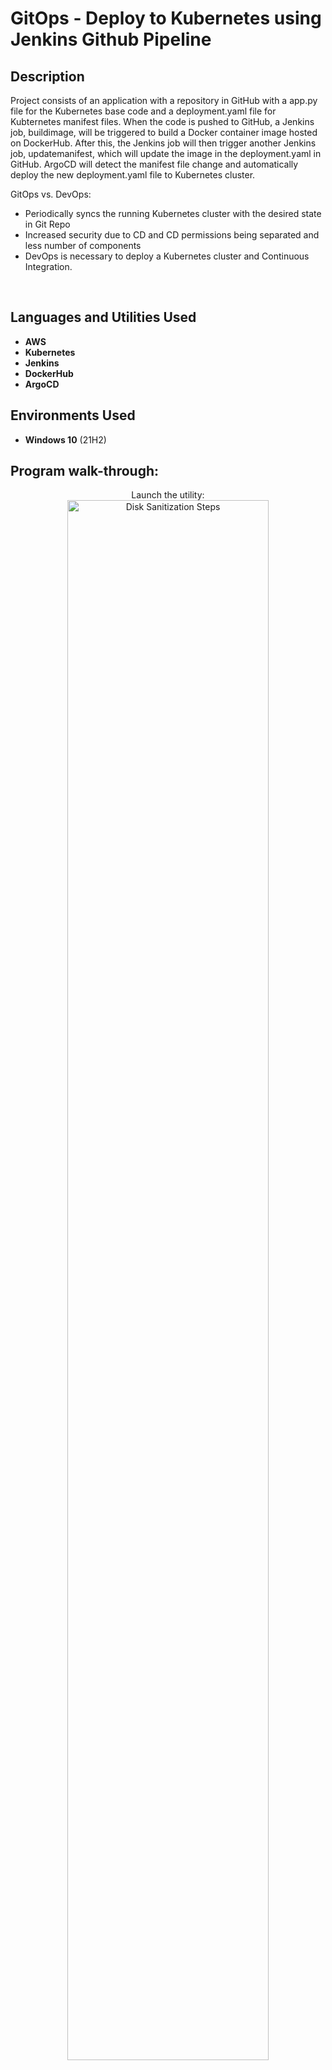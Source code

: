 <h1>GitOps - Deploy to Kubernetes using Jenkins Github Pipeline</h1>


<h2>Description</h2>
Project consists of an application with a repository in GitHub with a app.py file  for the Kubernetes base code and a deployment.yaml file for Kubternetes manifest files. When the code is pushed to GitHub, a Jenkins job, buildimage, will be triggered to build a Docker container image hosted on DockerHub. After this, the Jenkins job will then trigger another Jenkins job, updatemanifest, which will update the image in the deployment.yaml in GitHub. ArgoCD will detect the manifest file change and automatically deploy the new deployment.yaml file to Kubernetes cluster.

GitOps vs. DevOps:
- Periodically syncs the running Kubernetes cluster with the desired state in Git Repo
- Increased security due to CD and CD permissions being separated and less number of components
- DevOps is necessary to deploy a Kubernetes cluster and Continuous Integration.
<br />


<h2>Languages and Utilities Used</h2>

- <b>AWS</b> 
- <b>Kubernetes</b>
- <b>Jenkins</b>
- <b>DockerHub</b>
- <b>ArgoCD</b>

<h2>Environments Used </h2>

- <b>Windows 10</b> (21H2)

<h2>Program walk-through:</h2>

<p align="center">
Launch the utility: <br/>
<img src="https://i.imgur.com/62TgaWL.png" height="80%" width="80%" alt="Disk Sanitization Steps"/>
<br />
<br />
Select the disk:  <br/>
<img src="https://i.imgur.com/tcTyMUE.png" height="80%" width="80%" alt="Disk Sanitization Steps"/>
<br />
<br />
Enter the number of passes: <br/>
<img src="https://i.imgur.com/nCIbXbg.png" height="80%" width="80%" alt="Disk Sanitization Steps"/>
<br />
<br />
Confirm your selection:  <br/>
<img src="https://i.imgur.com/cdFHBiU.png" height="80%" width="80%" alt="Disk Sanitization Steps"/>
<br />
<br />
Wait for process to complete (may take some time):  <br/>
<img src="https://i.imgur.com/JL945Ga.png" height="80%" width="80%" alt="Disk Sanitization Steps"/>
<br />
<br />
Sanitization complete:  <br/>
<img src="https://i.imgur.com/K71yaM2.png" height="80%" width="80%" alt="Disk Sanitization Steps"/>
<br />
<br />
Observe the wiped disk:  <br/>
<img src="https://i.imgur.com/AeZkvFQ.png" height="80%" width="80%" alt="Disk Sanitization Steps"/>
</p>

<!--
 ```diff
- text in red
+ text in green
! text in orange
# text in gray
@@ text in purple (and bold)@@
```
--!>
